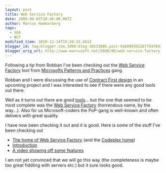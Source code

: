 ```yaml
---
layout: post
title: Web Service Factory
date: 2008-06-05T10:46:00.007Z
author: Marcus Hammarberg
tags:
  - SOA
  - WCF
modified_time: 2010-12-14T15:20:33.261Z
blogger_id: tag:blogger.com,1999:blog-36533086.post-4168893012877547844
blogger_orig_url: http://www.marcusoft.net/2008/06/web-service-factory.html
---
```


Following
a tip from Robban I've been checking out the [Web Service
Factory](http://www.codeplex.com/servicefactory) tool from [Microsofts
Patterns and
Practices](http://msdn.microsoft.com/en-us/practices/default.aspx)
gang.

Robban and I were discussing the use of [Contract First
design](http://static.springframework.org/spring-ws/site/reference/html/why-contract-first.html)
in an upcoming project and I was interested to see if there were any
good tools out there.

Well as it turns out there are good
[tools](http://www.thinktecture.com/Resources/Software/WSContractFirst/default.html)...
but the one that seemed to be most complete was the [Web Service
Factory](http://www.codeplex.com/servicefactory) (horrendous name, by
the way...). Also for us Microsoft-coders the PoP-gang is well-known and
often delivers with great quality.

I have now been checking it out and it is good. Here is some of the
stuff I've been checking out

- [The home of Web Service
    Factory](http://msdn2.microsoft.com/en-us/library/bb931187.aspx)
    (and the [Codeplex home](http://www.codeplex.com/servicefactory))
- [Introduction](http://www.codeplex.com/Release/ProjectReleases.aspx?ProjectName=servicefactory&ReleaseId=7845)
- [A video showing off some
    features](http://www.microsoft.com/belux/msdn/nl/chopsticks/default.aspx?id=307)

I am not yet convinced that we will go this way (the completeness is
maybe too great fiddling with servers etc.) but it sure looks good.
